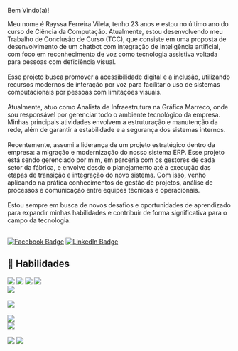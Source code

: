 Bem Vindo(a)! 

Meu nome é Rayssa Ferreira Vilela, tenho 23 anos e estou no último ano do curso de Ciência da Computação. Atualmente, estou desenvolvendo meu Trabalho de Conclusão de Curso (TCC), que consiste em uma proposta de desenvolvimento de um chatbot com integração de inteligência artificial, com foco em reconhecimento de voz como tecnologia assistiva voltada para pessoas com deficiência visual.
<br><br>
Esse projeto busca promover a acessibilidade digital e a inclusão, utilizando recursos modernos de interação por voz para facilitar o uso de sistemas computacionais por pessoas com limitações visuais.
<br><br>
Atualmente, atuo como Analista de Infraestrutura na Gráfica Marreco, onde sou responsável por gerenciar todo o ambiente tecnológico da empresa. Minhas principais atividades envolvem a estruturação e manutenção da rede, além de garantir a estabilidade e a segurança dos sistemas internos.
<br><br>
Recentemente, assumi a liderança de um projeto estratégico dentro da empresa: a migração e modernização do nosso sistema ERP. Esse projeto está sendo gerenciado por mim, em parceria com os gestores de cada setor da fábrica, e envolve desde o planejamento até a execução das etapas de transição e integração do novo sistema. Com isso, venho aplicando na prática conhecimentos de gestão de projetos, análise de processos e comunicação entre equipes técnicas e operacionais.
<br><br>
Estou sempre em busca de novos desafios e oportunidades de aprendizado para expandir minhas habilidades e contribuir de forma significativa para o campo da tecnologia.
<br><br>

[![Facebook Badge](https://img.shields.io/badge/Facebook-Profile-informational?style=flat&logo=facebook&logoColor=white&color=1CA2F1)](https://facebook.com/rayssa.vilela.9/)
[![LinkedIn Badge](https://img.shields.io/badge/LinkedIn-Profile-informational?style=flat&logo=linkedin&logoColor=white&color=0D76A8)](https://www.linkedin.com/in/rayssa-ferreira-vilela-b24a49254/)

## 💼 Habilidades

![](https://img.shields.io/badge/Code-Python-informational?style=flat&logo=python&logoColor=white&color=3271a1)
![](https://img.shields.io/badge/Code-Java-informational?style=flat&logo=Java&logoColor=white&color=f89917)
![](https://img.shields.io/badge/Code-C-informational?style=flat&logo=c&logoColor=white&color=004283)
![](https://img.shields.io/badge/Code-PHP-informational?style=flat&logo=php&logoColor=white&color=787cb4)
<br>
![](https://img.shields.io/badge/Style-CSS-informational?style=flat&logo=css3&logoColor=white&color=264de4)
<br>
<br>
![](https://img.shields.io/badge/Code-MySQL-informational?style=flat&logo=MySQL&logoColor=white&color=224e68)
<br>
<br>
![](https://img.shields.io/badge/Tools-Linux-informational?style=flat&logo=linux&logoColor=white&color=2456a6)
<br>
![](https://img.shields.io/badge/Tools-GitHub-informational?style=flat&logo=GitHub&logoColor=white&color=222222)
<br>
<br>
![](https://img.shields.io/badge/Tools-Photoshop-informational?style=flat&logo=Adobe-Photoshop&logoColor=white&color=001e36)
![](https://img.shields.io/badge/Tools-CorelDraw-informational?style=flat&logo=coreldraw&logoColor=white&color=5faa44)

